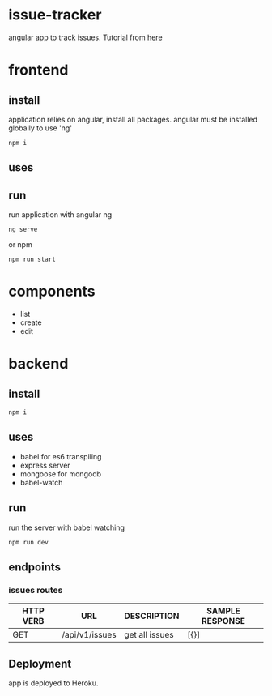 # issue-tracker
angular app to track issues. Tutorial from [here](https://medium.com/codingthesmartway-com-blog/angular-6-mean-stack-crash-course-part-1-front-end-project-setup-and-routing-89bec8332cea)

# frontend

## install
application relies on angular, install all packages. angular must be installed globally to use 'ng'
```
npm i
```

## uses

## run
run application with angular ng
```
ng serve
```
or npm
```
npm run start
```
# components
- list
- create
- edit


# backend
## install
```
npm i
```

## uses
- babel for es6 transpiling
- express server
- mongoose for mongodb
- babel-watch

## run
run the server with babel watching
```
npm run dev
```

## endpoints
### issues routes
| HTTP VERB | URL | DESCRIPTION | SAMPLE RESPONSE |
|---|---|---|---|
|GET|/api/v1/issues|get all issues|[{}]|
## Deployment
app is deployed to Heroku.